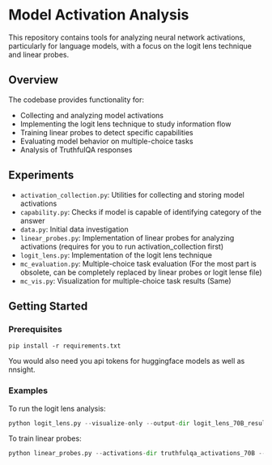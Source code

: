 # Model Activation Analysis

This repository contains tools for analyzing neural network activations, particularly for language models, with a focus on the logit lens technique and linear probes.

## Overview

The codebase provides functionality for:

- Collecting and analyzing model activations
- Implementing the logit lens technique to study information flow
- Training linear probes to detect specific capabilities
- Evaluating model behavior on multiple-choice tasks
- Analysis of TruthfulQA responses

## Experiments

- `activation_collection.py`: Utilities for collecting and storing model activations
- `capability.py`: Checks if model is capable of identifying category of the answer
- `data.py`: Initial data investigation
- `linear_probes.py`: Implementation of linear probes for analyzing activations (requires for you to run activation_collection first)
- `logit_lens.py`: Implementation of the logit lens technique
- `mc_evaluation.py`: Multiple-choice task evaluation (For the most part is obsolete, can be completely replaced by linear probes or logit lense file)
- `mc_vis.py`: Visualization for multiple-choice task results (Same)

## Getting Started

### Prerequisites

```
pip install -r requirements.txt
```

You would also need you api tokens for huggingface models as well as nnsight.

### Examples

To run the logit lens analysis:

```python
python logit_lens.py --visualize-only --output-dir logit_lens_70B_results
```

To train linear probes:

```python
python linear_probes.py --activations-dir truthfulqa_activations_70B --output-dir probe_results_70B_is_correct --min-examples-per-class 5 --cuda --pooling-method last --batch-size=64
```
